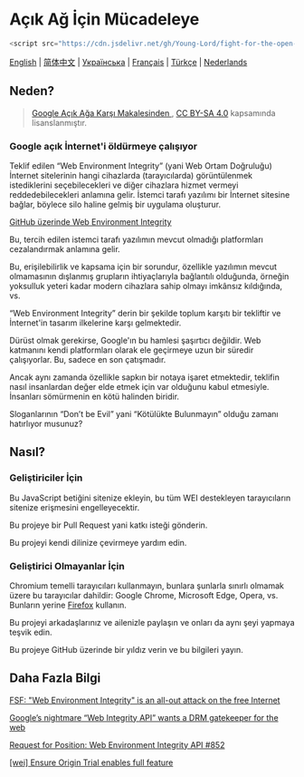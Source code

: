 # Açık Ağ İçin Mücadeleye

```javascript
<script src="https://cdn.jsdelivr.net/gh/Young-Lord/fight-for-the-open-web@main/openweb.js" defer async></script>
```

[English](./README.md) | [简体中文](./README.zh-CN.md) | [Українська](./README.uk-UA.md) | [Français](./README.fr-FR.md) | [Türkçe](./README.tr.md) | [Nederlands](./README.nl-NL.md)

## Neden?

> [Google Açık Ağa Karşı Makalesinden
](https://interpeer.io/blog/2023/07/google-vs-the-open-web/), [CC BY-SA 4.0](https://creativecommons.org/licenses/by-sa/4.0) kapsamında lisanslanmıştır.

### Google açık İnternet'i öldürmeye çalışıyor

Teklif edilen “Web Environment Integrity” (yani Web Ortam Doğruluğu) İnternet sitelerinin hangi cihazlarda (tarayıcılarda) görüntülenmek istediklerini seçebilecekleri ve diğer cihazlara hizmet vermeyi reddedebilecekleri anlamına gelir. İstemci tarafı yazılımı bir İnternet sitesine bağlar, böylece silo haline gelmiş bir uygulama oluşturur.

[GitHub üzerinde Web Environment Integrity](https://github.com/RupertBenWiser/Web-Environment-Integrity/blob/main/explainer.md)

Bu, tercih edilen istemci tarafı yazılımın mevcut olmadığı platformları cezalandırmak anlamına gelir.

Bu, erişilebilirlik ve kapsama için bir sorundur, özellikle yazılımın mevcut olmamasının dışlanmış grupların ihtiyaçlarıyla bağlantılı olduğunda, örneğin yoksulluk yeteri kadar modern cihazlara sahip olmayı imkânsız kıldığında, vs.

“Web Environment Integrity” derin bir şekilde toplum karşıtı bir tekliftir ve İnternet'in tasarım ilkelerine karşı gelmektedir.

Dürüst olmak gerekirse, Google'ın bu hamlesi şaşırtıcı değildir. Web katmanını kendi platformları olarak ele geçirmeye uzun bir süredir çalışıyorlar. Bu, sadece en son çatışmadır.

Ancak aynı zamanda özellikle sapkın bir notaya işaret etmektedir, teklifin nasıl insanlardan değer elde etmek için var olduğunu kabul etmesiyle. İnsanları sömürmenin en kötü halinden biridir.

Sloganlarının “Don’t be Evil” yani “Kötülükte Bulunmayın” olduğu zamanı hatırlıyor musunuz?

## Nasıl?

### Geliştiriciler İçin

Bu JavaScript betiğini sitenize ekleyin, bu tüm WEI destekleyen tarayıcıların sitenize erişmesini engelleyecektir.

Bu projeye bir Pull Request yani katkı isteği gönderin.

Bu projeyi kendi dilinize çevirmeye yardım edin.

### Geliştirici Olmayanlar İçin

Chromium temelli tarayıcıları kullanmayın, bunlara şunlarla sınırlı olmamak üzere bu tarayıcılar dahildir: Google Chrome, Microsoft Edge, Opera, vs. Bunların yerine [Firefox](https://www.mozilla.org/tr/firefox/new/) kullanın.

Bu projeyi arkadaşlarınız ve ailenizle paylaşın ve onları da aynı şeyi yapmaya teşvik edin.

Bu projeye GitHub üzerinde bir yıldız verin ve bu bilgileri yayın.

## Daha Fazla Bilgi

[FSF: "Web Environment Integrity" is an all-out attack on the free Internet](https://www.fsf.org/blogs/community/web-environment-integrity-is-an-all-out-attack-on-the-free-internet)

[Google’s nightmare “Web Integrity API” wants a DRM gatekeeper for the web](https://arstechnica.com/gadgets/2023/07/googles-web-integrity-api-sounds-like-drm-for-the-web/)

[Request for Position: Web Environment Integrity API #852](https://github.com/mozilla/standards-positions/issues/852)

[\[wei\] Ensure Origin Trial enables full feature](https://github.com/chromium/chromium/commit/6f47a22906b2899412e79a2727355efa9cc8f5bd)
